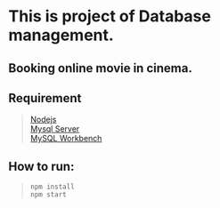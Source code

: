 # This is project of Database management.
## Booking  online movie in cinema.

## Requirement
> [Nodejs](https://nodejs.org/en/) </br>
> [Mysql Server](https://dev.mysql.com/downloads/mysql/) </br>
> [MySQL Workbench](https://dev.mysql.com/downloads/workbench/) </br>

## How to run:
> ```npm install``` </br>
> ```npm start```
